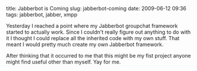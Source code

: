 title: Jabberbot is Coming
slug: jabberbot-coming
date: 2009-06-12 09:36
tags: jabberbot, jabber, xmpp

Yesterday I reached a point where my Jabberbot groupchat framework started to actually work. Since I couldn't really figure out anything to do with it I thought I could replace all the inherited code with my own stuff. That meant I would pretty much create my own Jabberbot framework.

After thinking that it occurred to me that this might be my fist project anyone might find useful other than myself. Yay for me.
